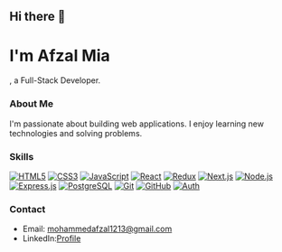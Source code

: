

<!--
**Afzal-Mia/Afzal-Mia** is a ✨ _special_ ✨ repository because its `README.md` (this file) appears on your GitHub profile.

Here are some ideas to get you started:

- 🔭 I’m currently working on ...
- 🌱 I’m currently learning ...
- 👯 I’m looking to collaborate on ...
- 🤔 I’m looking for help with ...
- 💬 Ask me about ...
- 📫 How to reach me: ...
- 😄 Pronouns: ...
- ⚡ Fun fact: ...
-->

## Hi there 👋

**<h1>I'm Afzal Mia</h1>**, a Full-Stack Developer.

### About Me
I'm passionate about building web applications. I enjoy learning new technologies and solving problems.

### Skills
[![HTML5](https://skillicons.dev/icons?i=html)](https://developer.mozilla.org/en-US/docs/Web/HTML)
[![CSS3](https://skillicons.dev/icons?i=css)](https://developer.mozilla.org/en-US/docs/Web/CSS)
[![JavaScript](https://skillicons.dev/icons?i=js)](https://developer.mozilla.org/en-US/docs/Web/JavaScript)
[![React](https://skillicons.dev/icons?i=react)](https://reactjs.org/)
[![Redux](https://skillicons.dev/icons?i=redux)](https://redux.js.org/)
[![Next.js](https://skillicons.dev/icons?i=nextjs)](https://nextjs.org/)
[![Node.js](https://skillicons.dev/icons?i=nodejs)](https://nodejs.org/)
[![Express.js](https://skillicons.dev/icons?i=express)](https://expressjs.com/)
[![PostgreSQL](https://skillicons.dev/icons?i=postgresql)](https://www.postgresql.org/)
[![Git](https://skillicons.dev/icons?i=git)](https://git-scm.com/)
[![GitHub](https://skillicons.dev/icons?i=github)](https://github.com/)
[![Auth](https://skillicons.dev/icons?i=auth)](https://auth0.com/)

<!--
### Projects
* [Project 1]
* [Project 2]
-->

### Contact
* Email: mohammedafzal1213@gmail.com
* LinkedIn:<a href="https://www.linkedin.com/in/afzal-mia-606aa0293/" >Profile</a>


